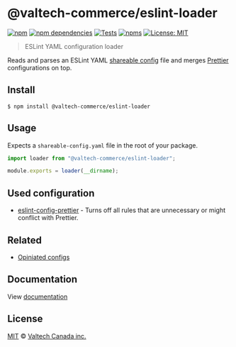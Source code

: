 # @valtech-commerce/eslint-loader

[![npm][npm-badge]][npm-url]
[![npm dependencies][dependencies-badge]][dependencies-url]
[![Tests][tests-badge]][tests-url]
[![npms][npms-badge]][npms-url]
[![License: MIT][license-badge]][license-url]

> ESLint YAML configuration loader

Reads and parses an ESLint YAML [shareable config](https://eslint.org/docs/developer-guide/shareable-configs.html) file and merges [Prettier](https://github.com/prettier/eslint-config-prettier) configurations on top.

## Install

```
$ npm install @valtech-commerce/eslint-loader
```

## Usage

Expects a `shareable-config.yaml` file in the root of your package.

```js
import loader from "@valtech-commerce/eslint-loader";

module.exports = loader(__dirname);
```

## Used configuration

- [eslint-config-prettier](https://github.com/prettier/eslint-config-prettier) - Turns off all rules that are unnecessary or might conflict with Prettier.

## Related

- [Opiniated configs](https://github.com/valtech-commerce/eslint-config)

## Documentation

View [documentation](https://valtech-commerce.github.io/eslint-config/loader)

## License

[MIT](LICENSE) © [Valtech Canada inc.](https://www.valtech.ca/)

[npm-badge]: https://img.shields.io/npm/v/@valtech-commerce/eslint-loader?style=flat-square
[dependencies-badge]: https://img.shields.io/david/valtech-commerce/eslint-config?path=packages/loader&style=flat-square
[tests-badge]: https://img.shields.io/github/workflow/status/valtech-commerce/eslint-config/tests/main?label=tests&style=flat-square
[npms-badge]: https://badges.npms.io/%40valtech-commerce%2Feslint-loader.svg?style=flat-square
[license-badge]: https://img.shields.io/badge/license-MIT-green?style=flat-square
[npm-url]: https://www.npmjs.com/package/@valtech-commerce/eslint-loader
[dependencies-url]: https://david-dm.org/valtech-commerce/eslint-config?path=packages/loader
[tests-url]: https://github.com/valtech-commerce/eslint-config/actions?query=workflow%3Atests+branch%3Amain
[npms-url]: https://npms.io/search?q=%40valtech-commerce%2Feslint-loader
[license-url]: https://opensource.org/licenses/MIT
